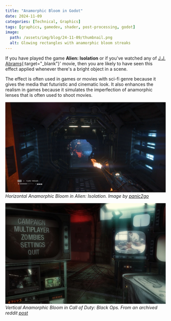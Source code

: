 ```yaml
---
title: "Anamorphic Bloom in Godot"
date: 2024-11-09
categories: [Technical, Graphics]
tags: [graphics, gamedev, shader, post-processing, godot]
image:
  path: /assets/img/blog/24-11-09/thumbnail.png
  alt: Glowing rectangles with anamorphic bloom streaks
---
```


If you have played the game **Alien: Isolation** or if you've watched any of [J.J. Abrams](https://www.youtube.com/watch?v=LWNGMTcD_jY){:target="_blank"}' movie, then you are likely to have seen this effect applied whenever there's a bright object in a scene.

The effect is often used in games or movies with sci-fi genre because it gives the media that futuristic and cinematic look. It also enhances the realism in games because it simulates the imperfection of anamorphic lenses that is often used to shoot movies.

![](/assets/img/blog/24-11-09/alienisolation.webp) _Horizontal Anamorphic Bloom in Alien: Isolation. Image by [panic2go](https://www.reddit.com/r/Unity3D/comments/tg3uzn/how_to_add_streaks_on_light_sources_vertical_lens/)_

![](/assets/img/blog/24-11-09/codbo.jpg) _Vertical Anamorphic Bloom in Call of Duty: Black Ops. From an archived reddit [post](https://www.reddit.com/r/gaming/comments/ni7dgp/i_always_liked_the_black_ops_1_main_menu_thats_all/)_